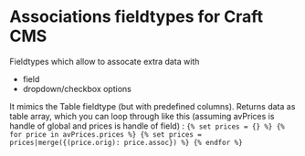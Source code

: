 # Associations fieldtypes for Craft CMS

Fieldtypes which allow to assocate extra data with 
- field
- dropdown/checkbox options

It mimics the Table fieldtype (but with predefined columns). Returns data as table array, which you can loop through like this (assuming avPrices is handle of global and prices is handle of field) :
``{% set prices = {} %}
{% for price in avPrices.prices %}
    {% set prices = prices|merge({(price.orig): price.assoc}) %}
{% endfor %}``